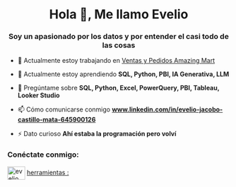 <h1 align="center">Hola 👋, Me llamo Evelio</h1>
<h3 align="center">Soy un apasionado por los datos y por entender el casi todo de las cosas</h3>

- 🔭 Actualmente estoy trabajando en [Ventas y Pedidos Amazing Mart](https://public.tableau.com/views/VentasyPedidosAmazingMart/Dashboard1?:language=es-ES&:sid=&:redirect=auth&:display_count=n&:origin=viz_share_link)

- 🌱 Actualmente estoy aprendiendo **SQL, Python, PBI, IA Generativa, LLM**

- 💬 Pregúntame sobre **SQL, Python, Excel, PowerQuery, PBI, Tableau, Looker Studio**

- 📫 Cómo comunicarse conmigo **www.linkedin.com/in/evelio-jacobo-castillo-mata-645900126**

- ⚡ Dato curioso **Ahí estaba la programación pero volví**

<h3 align="left">Conéctate conmigo:</h3>
<p align="left">
<a href="https://linkedin.com/in/evelio jacobo castillo mata" target="blank"><img align="center" src="https://raw.githubusercontent.com/rahuldkjain/github-profile-readme-generator/master/src/images/icons/Social/linked-in-alt.svg" alt="evelio jacobo castillo mata" height="30" width="40" /></a>
<a href="https://instagram.com/eveliocastillo" target="blank"><img align="center"
Lenguajes y

herramientas :

